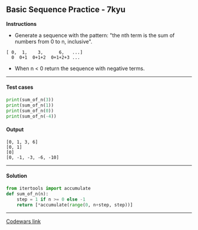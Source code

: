 ## Basic Sequence Practice - 7kyu

**Instructions**

- Generate a sequence with the pattern: "the nth term is the sum of numbers from 0 to n, inclusive".

```
[ 0,  1,    3,      6,   ...]
  0  0+1  0+1+2  0+1+2+3 ...
```

- When n < 0 return the sequence with negative terms.

---

#### Test cases

```python
print(sum_of_n(3))
print(sum_of_n(1))
print(sum_of_n(0))
print(sum_of_n(-4))
```

#### Output 

```
[0, 1, 3, 6]
[0, 1]
[0]
[0, -1, -3, -6, -10]
```

---

#### Solution

```python
from itertools import accumulate
def sum_of_n(n):
    step = 1 if n >= 0 else -1
    return [*accumulate(range(0, n+step, step))]
```

---

[Codewars link](https://www.codewars.com/kata/5436f26c4e3d6c40e5000282/train/python)
